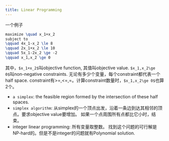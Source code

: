 ```yaml
---
title: Linear Programming
---
```


一个例子

```latex
maximize \quad x_1+x_2
subject to
\qquad 4x_1-x_2 \le 8
\qquad 2x_1+x_2 \le 10
\qquad 5x_1-2x_2 \ge -2
\qquad x_1,x_2 \ge 0
```

其中，`$x_1+x_2$`叫objective function, 其值叫objective value.
`$x_1,x_2\ge 0$`叫non-negative constraints.
无论有多少个变量，每个constraint都代表一个half space.
constraint有>=,<=,=。计算constraint数量时，`$x_1,x_2\ge 0$`也算2个。

* `a simplex`: the feasible region formed by the intersection of these half spaces.
* `simplex algorithm`: 从simplex的一个顶点出发，沿着一条边到达其相邻的顶点。要求objective value要增加。
如果一个点周围所有点都比它小时，结束。
* integer linear programming: 所有变量取整数。
找到这个问题的可行解是NP-hard的。但是不是integer的问题就有Polynomial solution.
